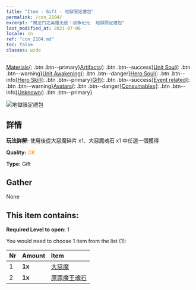 ```yaml
---
title: "Item - Gift - 地獄限定禮包"
permalink: /con_2104/
excerpt: "魔法门之英雄无敌：战争纪元  地獄限定禮包"
last_modified_at: 2021-07-06
locale: cn
ref: "con_2104.md"
toc: false
classes: wide
---
```

 [Materials](/ItemsCN/){: .btn .btn--primary}[Artifacts](/ItemsCN/Artifacts/){: .btn .btn--success}[Unit Soul](/ItemsCN/UnitSoul/){: .btn .btn--warning}[Unit Awakening](/ItemsCN/UnitAwakening/){: .btn .btn--danger}[Hero Soul](/ItemsCN/HeroSoul/){: .btn .btn--info}[Hero Skill](/ItemsCN/HeroSkill/){: .btn .btn--primary}[Gift](/ItemsCN/Gift/){: .btn .btn--success}[Event related](/ItemsCN/Events/){: .btn .btn--warning}[Avatars](/ItemsCN/Avatars/){: .btn .btn--danger}[Consumables](/ItemsCN/Consumables/){: .btn .btn--info}[Unknown](/ItemsCN/Unknown/){: .btn .btn--primary}

 ![地獄限定禮包](/images/t/i_994005.png)

## 詳情
 **玩法詳解:** 使用後從大惡魔碎片 x1、大惡魔魂石 x1 中任選一個獲得

 **Quality:** <span style="color: #FF8C00">OK</span>

 **Type:** Gift

## Gather

  None

## This item contains:

 **Required Level to open:** 1

 You would need to choose 1 item from the list (1):

  | Nr | Amount |     Item    |
  |:---|:-------|:------------|
  | 1 |  **1x** | [大惡魔](/cn/Items/unt_232/) |  | 
  | 2 |  **1x** | [原罪魔王魂石](/cn/Items/unt_318/) |  | 
